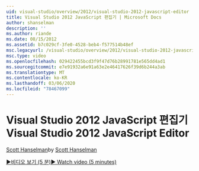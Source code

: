 ```yaml
---
uid: visual-studio/overview/2012/visual-studio-2012-javascript-editor
title: Visual Studio 2012 JavaScript 편집기 | Microsoft Docs
author: shanselman
description: ''
ms.author: riande
ms.date: 08/15/2012
ms.assetid: b7c029cf-3fe0-4528-beb4-f577514b48ef
msc.legacyurl: /visual-studio/overview/2012/visual-studio-2012-javascript-editor
msc.type: video
ms.openlocfilehash: 029422455bcd3f9f47d76b28991781e565dd4ad1
ms.sourcegitcommit: e7e91932a6e91a63e2e46417626f39d6b244a3ab
ms.translationtype: MT
ms.contentlocale: ko-KR
ms.lasthandoff: 03/06/2020
ms.locfileid: "78467099"
---
```

# <a name="visual-studio-2012-javascript-editor"></a><span data-ttu-id="dc17d-102">Visual Studio 2012 JavaScript 편집기</span><span class="sxs-lookup"><span data-stu-id="dc17d-102">Visual Studio 2012 JavaScript Editor</span></span>

<span data-ttu-id="dc17d-103">[Scott Hanselman](https://github.com/shanselman)</span><span class="sxs-lookup"><span data-stu-id="dc17d-103">by [Scott Hanselman](https://github.com/shanselman)</span></span>

[<span data-ttu-id="dc17d-104">&#9654;비디오 보기 (5 분)</span><span class="sxs-lookup"><span data-stu-id="dc17d-104">&#9654; Watch video (5 minutes)</span></span>](https://channel9.msdn.com/Blogs/ASP-NET-Site-Videos/visual-studio-2012-javascript-editor)
